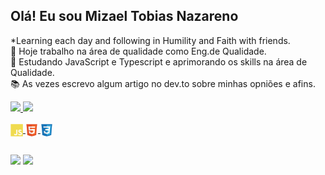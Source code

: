## Olá! Eu sou Mizael Tobias Nazareno<br>
*Learning each day and following in Humility and Faith with friends.
<br>
🔭 Hoje trabalho na área de qualidade como Eng.de Qualidade.<br>
🌱 Estudando JavaScript e Typescript e aprimorando os skills na área de Qualidade.<br>
📚 As vezes escrevo algum artigo no dev.to sobre minhas opniões e afins.<br>

<div align="left">
  <a href="https://github.com/Mizael2019">
  <img height="150em" src="https://github-readme-stats.vercel.app/api?username=Mizael2019&show_icons=true&theme=dark&include_all_commits=true&count_private=true"/>
  <img height="150em" src="https://github-readme-stats.vercel.app/api/top-langs/?username=Mizael2019&layout=compact&langs_count=7&theme=dark"/>
</div>
  
  <div style="display: inline_block"><br>
  <img align="center" alt="Miza-Js" height="20" width="20" src="https://raw.githubusercontent.com/devicons/devicon/master/icons/javascript/javascript-plain.svg">
  <img align="center" alt="Miza-HTML" height="20" width="20" src="https://raw.githubusercontent.com/devicons/devicon/master/icons/html5/html5-original.svg">
  <img align="center" alt="Miza-CSS" height="20" width="20" src="https://raw.githubusercontent.com/devicons/devicon/master/icons/css3/css3-original.svg">
</div>
  
  ##
  
  <div>
  <a href = "mailto:mtszareno@gmail.com"><img src="https://img.shields.io/badge/-Gmail-%23333?style=for-the-badge&logo=gmail&logoColor=white" target="_blank"></a>
  <a href="https://www.linkedin.com/in/mizael-nazareno-6b7284195/" target="_blank"><img src="https://img.shields.io/badge/-LinkedIn-%230077B5?style=for-the-badge&logo=linkedin&logoColor=white" target="_blank"></a> 
    </div>
